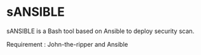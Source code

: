 # sANSIBLE
sANSIBLE is a Bash tool based on Ansible to deploy security scan.

Requirement : John-the-ripper and Ansible
